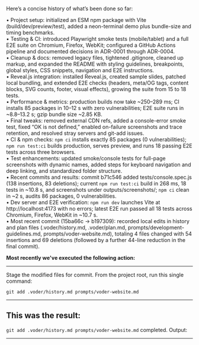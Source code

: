 Here’s a concise history of what’s been done so far:

• Project setup: initialized an ESM npm package with Vite (build/dev/preview/test), added a neon-terminal demo plus bundle-size and timing benchmarks.  
• Testing & CI: introduced Playwright smoke tests (mobile/tablet) and a full E2E suite on Chromium, Firefox, WebKit; configured a GitHub Actions pipeline and documented decisions in ADR-0001 through ADR-0004.  
• Cleanup & docs: removed legacy files, tightened .gitignore, cleaned up markup, and expanded the README with styling guidelines, breakpoints, global styles, CSS snippets, navigation and E2E instructions.  
• Reveal.js integration: installed Reveal.js, created sample slides, patched local bundling, and extended E2E checks (headers, meta/OG tags, content blocks, SVG counts, footer, visual effects), growing the suite from 15 to 18 tests.  
• Performance & metrics: production builds now take ~250–289 ms; CI installs 85 packages in 10–12 s with zero vulnerabilities; E2E suite runs in ~8.8–13.2 s; gzip bundle size ~2.85 KB.  
• Final tweaks: removed external CDN refs, added a console-error smoke test, fixed “OK is not defined,” enabled on-failure screenshots and trace retention, and resolved stray servers and git-add issues.  
• CI & npm checks: `npm ci` installs exactly 85 packages (0 vulnerabilities); `npm run test:ci` builds production, serves preview, and runs 18 passing E2E tests across three browsers.  
• Test enhancements: updated smoke/console tests for full-page screenshots with dynamic names, added steps for keyboard navigation and deep linking, and standardized folder structure.  
• Recent commits and results: commit b71c546 added tests/console.spec.js (138 insertions, 83 deletions); current `npm run test:ci` build in 268 ms, 18 tests in ~10.8 s, and screenshots under outputs/screenshots/; `npm ci` clean in ~2 s, audits 86 packages, 0 vulnerabilities.  
• Dev server and E2E verification: `npm run dev` launches Vite at http://localhost:4173 with no errors; latest E2E run passed all 18 tests across Chromium, Firefox, WebKit in ~10.7 s.  
• Most recent commit (15ba66c → b197309): recorded local edits in history and plan files (.voder/history.md, .voder/plan.md, prompts/development-guidelines.md, prompts/voder-website.md), totaling 4 files changed with 54 insertions and 69 deletions (followed by a further 44-line reduction in the final commit).

**Most recently we've executed the following action:**

---
Stage the modified files for commit. From the project root, run this single command:

```
git add .voder/history.md prompts/voder-website.md
```
---

**This was the result:**
---
`git add .voder/history.md prompts/voder-website.md` completed.
Output:

---
